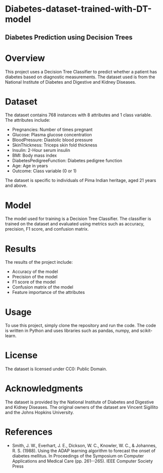 # Diabetes-dataset-trained-with-DT-model
## Diabetes Prediction using Decision Trees

# Overview
This project uses a Decision Tree Classifier to predict whether a patient has diabetes based on diagnostic measurements. The dataset used is from the National Institute of Diabetes and Digestive and Kidney Diseases.

# Dataset
The dataset contains 768 instances with 8 attributes and 1 class variable. The attributes include:

- Pregnancies: Number of times pregnant
- Glucose: Plasma glucose concentration
- BloodPressure: Diastolic blood pressure
- SkinThickness: Triceps skin fold thickness
- Insulin: 2-Hour serum insulin
- BMI: Body mass index
- DiabetesPedigreeFunction: Diabetes pedigree function
- Age: Age in years
- Outcome: Class variable (0 or 1)

The dataset is specific to individuals of Pima Indian heritage, aged 21 years and above.

# Model
The model used for training is a Decision Tree Classifier. The classifier is trained on the dataset and evaluated using metrics such as accuracy, precision, F1 score, and confusion matrix.

# Results
The results of the project include:

- Accuracy of the model
- Precision of the model
- F1 score of the model
- Confusion matrix of the model
- Feature importance of the attributes

# Usage
To use this project, simply clone the repository and run the code. The code is written in Python and uses libraries such as pandas, numpy, and scikit-learn.

# License
The dataset is licensed under CC0: Public Domain.

# Acknowledgments
The dataset is provided by the National Institute of Diabetes and Digestive and Kidney Diseases. The original owners of the dataset are Vincent Sigillito and the Johns Hopkins University.

# References
- Smith, J. W., Everhart, J. E., Dickson, W. C., Knowler, W. C., & Johannes, R. S. (1988). Using the ADAP learning algorithm to forecast the onset of diabetes mellitus. In Proceedings of the Symposium on Computer Applications and Medical Care (pp. 261--265). IEEE Computer Society Press
